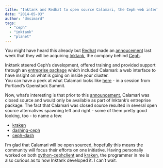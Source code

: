 ```yaml
---
title: "Inktank and Redhat to open source Calamari, the Ceph web interface"
date: "2014-05-03"
author: "dmsimard"
tags: 
  - "ceph"
  - "inktank"
  - "planet"
---
```


You might have heard this already but [Redhat](http://www.redhat.com/) made an [annoucement](http://www.redhat.com/about/news/press-archive/2014/4/red-hat-to-acquire-inktank-provider-of-ceph) last week that they will be acquiring [Inktank](http://www.inktank.com/), the company behind [Ceph](http://ceph.com/).

Inktank steered Ceph’s development, offered training and provided support through an [entreprise package](http://www.inktank.com/enterprise/) which included Calamari: a web interface to have insight on what is going on inside your cluster.  
You can have a peek at what Calamari looks like [here](http://www.youtube.com/watch?feature=player_detailpage&v=WlDCyLe7QBk#t=436) - in a session from Portland’s Openstack Summit.

Now, what’s interesting is that prior to this [announcement](http://comments.gmane.org/gmane.comp.file-systems.ceph.devel/19436), Calamari was closed source and would only be available as part of Inktank’s entreprise package. The fact that Calamari was closed source resulted in several open source alternatives spawning left and right - some of them pretty good looking, too - to name a few:

- [kraken](https://github.com/krakendash/krakendash "kraken")
- [dashing-ceph](https://github.com/rochaporto/dashing-ceph "dashing-ceph")
- [ceph-dash](https://github.com/Crapworks/ceph-dash "ceph-dash")

I’m glad that Calamari will be open sourced, hopefully this means the community will focus their efforts on one initiative. Having personally worked on both [python-cephclient](http://dmsimard.com/2014/01/18/python-cephclient-now-on-pypi/) and [kraken](https://github.com/krakendash/krakendash), the programmer in me is also curious as to how Inktank developed it. I can’t wait.
